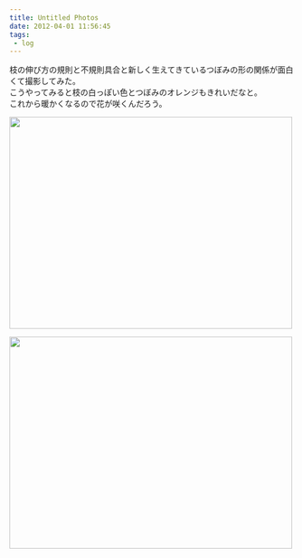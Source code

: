```yaml
---
title: Untitled Photos
date: 2012-04-01 11:56:45
tags: 
 - log
---
```


枝の伸び方の規則と不規則具合と新しく生えてきているつぼみの形の関係が面白くて撮影してみた。<br>
こうやってみると枝の白っぽい色とつぼみのオレンジもきれいだなと。<br>
これから暖かくなるので花が咲くんだろう。

<!-- more -->

<a href="http://www.flickr.com/photos/shigeki_takeguchi/6835302546/" title="Untitled by shigeki.takeguchi, on Flickr"><img src="http://farm8.staticflickr.com/7066/6835302546_bc99e6a03d.jpg" width="500" height="375" alt=""></a>

<a href="http://www.flickr.com/photos/shigeki_takeguchi/6981431233/" title="Untitled by shigeki.takeguchi, on Flickr"><img src="http://farm8.staticflickr.com/7198/6981431233_220b8bd0c4.jpg" width="500" height="375" alt=""></a>
